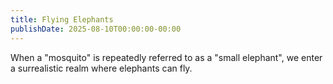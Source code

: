 ```yaml
---
title: Flying Elephants
publishDate: 2025-08-10T00:00:00-00:00
---
```


When a "mosquito" is repeatedly referred to as a "small elephant",
we enter a surrealistic realm where elephants can fly.
